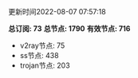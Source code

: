 更新时间2022-08-07 07:57:18

**总订阅: 73**
**总节点: 1790**
**有效节点: 716**
- v2ray节点: 75
- ss节点: 438
- trojan节点: 203
